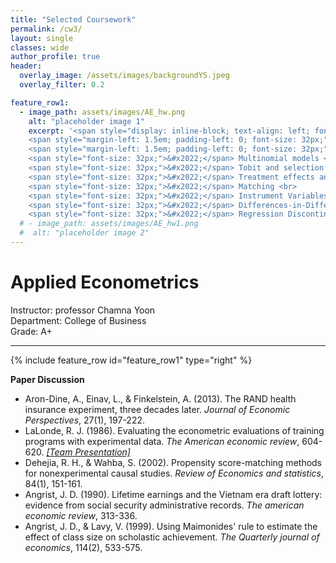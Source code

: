 ```yaml
---  
title: "Selected Coursework"
permalink: /cw3/
layout: single
classes: wide
author_profile: true
header:
  overlay_image: /assets/images/backgroundYS.jpeg
  overlay_filter: 0.2

feature_row1:
  - image_path: assets/images/AE_hw.png
    alt: "placeholder image 1"
    excerpt: '<span style="display: inline-block; text-align: left; font-size: 20px;"><strong>Course Schedule</strong><br>
    <span style="margin-left: 1.5em; padding-left: 0; font-size: 32px;">&#x2022;</span> Panel data <br>
    <span style="margin-left: 1.5em; padding-left: 0; font-size: 32px;">&#x2022;</span> Binary outcome models <br>
    <span style="font-size: 32px;">&#x2022;</span> Multinomial models <br>
    <span style="font-size: 32px;">&#x2022;</span> Tobit and selection models <br>
    <span style="font-size: 32px;">&#x2022;</span> Treatment effects and regression <br>
    <span style="font-size: 32px;">&#x2022;</span> Matching <br>
    <span style="font-size: 32px;">&#x2022;</span> Instrument Variables <br>
    <span style="font-size: 32px;">&#x2022;</span> Differences-in-Differences <br>
    <span style="font-size: 32px;">&#x2022;</span> Regression Discontinuity <br></span>' 
  # - image_path: assets/images/AE_hw1.png
  #  alt: "placeholder image 2"
---
```

# Applied Econometrics
Instructor: professor Chamna Yoon <br>
Department: College of Business <br>
Grade: A+ 

---
{% include feature_row id="feature_row1" type="right" %}
<!-- 
**Course Schedule**
- Panel data <br> 
- Binary outcome models <br>
- Multinomial models <br>
- Tobit and selection models <br>
- Treatment effects and regression <br>
- Matching <br>
- Instrument Variables <br>
- Differences-in-Differences <br>
- Regression Discontinuity <br> -->

**Paper Discussion**
- Aron-Dine, A., Einav, L., & Finkelstein, A. (2013). The RAND health insurance experiment, three decades later. *Journal of Economic Perspectives*, 27(1), 197-222.
- LaLonde, R. J. (1986). Evaluating the econometric evaluations of training programs with experimental data. *The American economic review*, 604-620. *[&#91;Team Presentation&#93;](https://soo-13.github.io/assets/pdf/AE_presentation.pdf)*
- Dehejia, R. H., & Wahba, S. (2002). Propensity score-matching methods for nonexperimental causal studies. *Review of Economics and statistics*, 84(1), 151-161.
- Angrist, J. D. (1990). Lifetime earnings and the Vietnam era draft lottery: evidence from social security administrative records. *The american economic review*, 313-336.
- Angrist, J. D., & Lavy, V. (1999). Using Maimonides' rule to estimate the effect of class size on scholastic achievement. *The Quarterly journal of economics*, 114(2), 533-575.
